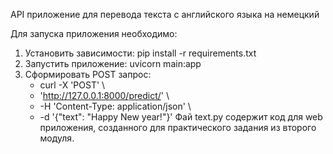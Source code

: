 API приложение для перевода текста с английского языка на немецкий


Для запуска приложения необходимо:
1. Установить зависимости: pip install -r requirements.txt
2. Запустить приложение: uvicorn main:app
3. Cформировать POST запрос:
    - curl -X 'POST' \
    - 'http://127.0.0.1:8000/predict/' \
    - -H 'Content-Type: application/json' \
    - -d '{"text": "Happy New year!"}'
Фай   text.py содержит код для web приложения, созданного для практического задания из второго модуля.

